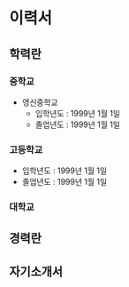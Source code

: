# 이력서

## 학력란
### 중학교
* 영신중학교
  - 입학년도 : 1999년 1월 1일
  - 졸업년도 : 1999년 1월 1일

### 고등학교
  - 입학년도 : 1999년 1월 1일
  - 졸업년도 : 1999년 1월 1일
  
### 대학교

## 경력란

## 자기소개서
